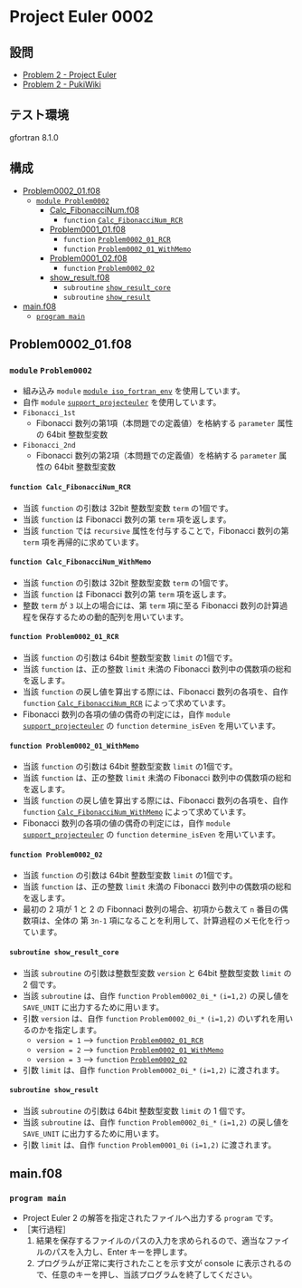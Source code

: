 # Project Euler 0002 #

## 設問 ##

* [Problem 2 - Project Euler](https://projecteuler.net/problem=2)
* [Problem 2 - PukiWiki](http://odz.sakura.ne.jp/projecteuler/index.php?cmd=read&page=Problem%202)

## テスト環境 ##

gfortran 8.1.0

## 構成 ##

* [Problem0002_01.f08](#problem0002_01f08)
  * [`module Problem0002`](#module-problem0002)
    * [Calc_FibonacciNum.f08](Calc_FibonacciNum.f08)
      * `function` [`Calc_FibonacciNum_RCR`](#function-calc_fibonaccinum_rcr)
    * [Problem0001_01.f08](Problem0001_01.f08)
      * `function` [`Problem0002_01_RCR`](#function-problem0002_01_rcr)
      * `function` [`Problem0002_01_WithMemo`](#function-problem0002_01_withmemo)
    * [Problem0001_02.f08](Problem0001_02.f08)
      * `function` [`Problem0002_02`](#function-problem0002_02)
    * [show_result.f08](show_result.f08)
      * `subroutine` [`show_result_core`](#subroutine-show_result_core)
      * `subroutine` [`show_result`](#subroutine-show_result)
* [main.f08](#mainf08)
  * [`program main`](#program-main)

## Problem0002_01.f08 ##

### `module` `Problem0002` ###

* 組み込み `module` [`module iso_fortran_env`](https://gcc.gnu.org/onlinedocs/gfortran/ISO_005fFORTRAN_005fENV.html) を使用しています。
* 自作 `module` [`support_projecteuler`](../support/support_projecteuler.f08) を使用しています。
* `Fibonacci_1st`
  * Fibonacci 数列の第1項（本問題での定義値）を格納する `parameter` 属性の 64bit 整数型変数
* `Fibonacci_2nd`
  * Fibonacci 数列の第2項（本問題での定義値）を格納する `parameter` 属性の 64bit 整数型変数

#### `function Calc_FibonacciNum_RCR` ####

* 当該 `function` の引数は 32bit 整数型変数 `term` の1個です。
* 当該 `function` は Fibonacci 数列の第 `term` 項を返します。
* 当該 `function` では `recursive` 属性を付与することで，Fibonacci 数列の第 `term` 項を再帰的に求めています。

#### `function Calc_FibonacciNum_WithMemo` ####

* 当該 `function` の引数は 32bit 整数型変数 `term` の1個です。
* 当該 `function` は Fibonacci 数列の第 `term` 項を返します。
* 整数 `term` が `3` 以上の場合には、第 `term` 項に至る Fibonacci 数列の計算過程を保存するための動的配列を用いています。

#### `function Problem0002_01_RCR` ####

* 当該 `function` の引数は 64bit 整数型変数 `limit` の1個です。
* 当該 `function` は、正の整数 `limit` 未満の Fibonacci 数列中の偶数項の総和を返します。
* 当該 `function` の戻し値を算出する際には、Fibonacci 数列の各項を、自作 `function` [`Calc_FibonacciNum_RCR`](#function-calc_fibonaccinum_rcr) によって求めています。
* Fibonacci 数列の各項の値の偶奇の判定には，自作 `module` [`support_projecteuler`](../support) の `function` `determine_isEven` を用いています。

#### `function Problem0002_01_WithMemo` ####

* 当該 `function` の引数は 64bit 整数型変数 `limit` の1個です。
* 当該 `function` は、正の整数 `limit` 未満の Fibonacci 数列中の偶数項の総和を返します。
* 当該 `function` の戻し値を算出する際には、Fibonacci 数列の各項を、自作 `function` [`Calc_FibonacciNum_WithMemo`](#function-calc_fibonaccinum_withmemo) によって求めています。
* Fibonacci 数列の各項の値の偶奇の判定には，自作 `module` [`support_projecteuler`](../support) の `function` `determine_isEven` を用いています。

#### `function Problem0002_02` ####

* 当該 `function` の引数は 64bit 整数型変数 `limit` の1個です。
* 当該 `function` は、正の整数 `limit` 未満の Fibonacci 数列中の偶数項の総和を返します。
* 最初の 2 項が 1 と 2 の Fibonnaci 数列の場合、初項から数えて `n` 番目の偶数項は、全体の 第 `3n-1` 項になることを利用して、計算過程のメモ化を行っています。

#### `subroutine show_result_core` ####

* 当該 `subroutine` の引数は整数型変数 `version` と 64bit 整数型変数 `limit` の 2 個です。
* 当該 `subroutine` は、自作 `function` `Problem0002_0i_*` `(i=1,2)` の戻し値を `SAVE_UNIT` に出力するために用います。
* 引数 `version` は、自作 `function` `Problem0002_0i_*` `(i=1,2)` のいずれを用いるのかを指定します。
  * `version = 1` --> `function` [`Problem0002_01_RCR`](#function-problem0002_01_rcr)
  * `version = 2` --> `function` [`Problem0002_01_WithMemo`](#function-problem0002_01_withmemo)
  * `version = 3` --> `function` [`Problem0002_02`](#function-problem0002_02)
* 引数 `limit` は、自作 `function` `Problem0002_0i_*` `(i=1,2)` に渡されます。

#### `subroutine show_result` ####

* 当該 `subroutine` の引数は 64bit 整数型変数 `limit` の 1 個です。
* 当該 `subroutine` は、自作 `function` `Problem0002_0i_*` `(i=1,2)` の戻し値を `SAVE_UNIT` に出力するために用います。
* 引数 `limit` は、自作 `function` `Problem0001_0i` `(i=1,2)` に渡されます。

## main.f08 ##

### `program main` ###

* Project Euler 2 の解答を指定されたファイルへ出力する `program` です。
* ［実行過程］
  1. 結果を保存するファイルのパスの入力を求められるので、適当なファイルのパスを入力し、Enter キーを押します。
  2. プログラムが正常に実行されたことを示す文が console に表示されるので、任意のキーを押し、当該プログラムを終了してください。
